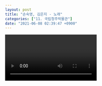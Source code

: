 ```yaml
---
layout: post
title: "손숙영, 김은지 - 노래"
categories: ["11. 국립청주박물관"]
date: "2021-06-08 02:39:47 +0900"
---
```

<video class="post-video" controls>

    <source src='{{ "assets/videos/11. 국립청주박물관/03.mp4" | relative_url }}'
            type="video/mp4">

    Sorry, your browser doesn't support embedded videos.
</video>
